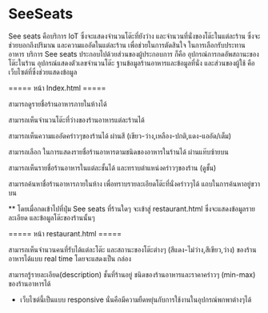 # SeeSeats

See seats คือบริการ IoT ซึ่งจะแสดงจำนวนโต๊ะที่ยังว่าง และจำนวนที่นั่งของโต๊ะในแต่ละร้าน ซึ่งจะช่วยบอกถึงปริมาณ และความแออัดในแต่ละร้าน เพื่อช่วยในการตัดสินใจ ในการเลือกรับประทานอาหาร บริการ See seats ประกอบไปด้วยส่วนของผู้ประกอบการ ก็คือ อุปกรณ์การกดอัพสถานะของโต๊ะในร้าน อุปกรณ์แสดงตัวเลขจำนวนโต๊ะ ฐานข้อมูลร้านอาหารและข้อมูลที่นั่ง และส่วนของผู้ใช้ คือ เว็บไซต์ที่ซึ่งช่วยแสดงข้อมูล

===== หน้า Index.html =====

สามารถดูรายชื่อร้านอาหารภายในห้างได้

สามารถเห็นจำนวนโต๊ะที่ว่างของร้านอาหารแต่ละร้านได้

สามารถเห็นความแออัดคร่าวๆของร้านได้ ผ่านสี (เขียว-ว่าง,เหลือง-ปกติ,แดง-แออัด/เต็ม)

สามารถเลือก ในการแสดงรายชื่อร้านอาหารตามชนิดของอาหารในร้านได้ ผ่านแท๊บซ้ายบน

สามารถเห็นรายชื่อร้านอาหารในแต่ละชั้นได้ และทราบตำแหน่งคร่าวๆของร้าน (ดูชั้น)

สามารถค้นหาชื่อร้านอาหารภายในห้าง เพื่อทราบรายละเอียดโต๊ะที่นั่งคร่าวๆได้ แถบในการค้นหาอยู่ขวาบน

** โดยเมื่อกดเข้าไปที่ปุ่ม See seats ที่ร้านใดๆ จะเข้าสู่ restaurant.html ซึ่งจะแสดงข้อมูลรายละเอียด และข้อมูลโต๊ะของร้านนั้นๆ

===== หน้า restaurant.html =====

สามารถเห็นจำนวนคนที่รับได้แต่ละโต๊ะ และสถานะของโต๊ะต่างๆ (สีแดง-ไม่ว่าง,สีเขียว,ว่าง) ของร้านอาหารได้แบบ real time โดยจะแสดงเป็น กล่อง 

สามารถรู้รายละเอียด(description) ชั้นที่ร้านอยู่ ชนิดของร้านอาหารและราคาคร่าวๆ (min-max) ของร้านอาหารได้

* เว็บไซต์นี้เป็นแบบ responsive นั่นคือมีความยืดหยุ่นกับการใช้งานในอุปกรณ์พกพาต่างๆได้
